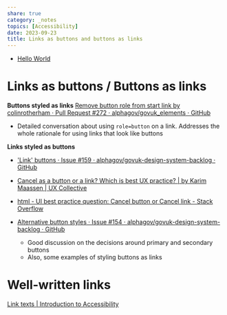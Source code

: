 ```yaml
---
share: true
category: _notes
topics: [Accessibility]
date: 2023-09-23
title: Links as buttons and buttons as links
---
```


- [Hello World](Hello%20World)
# Links as buttons / Buttons as links

**Buttons styled as links**
[Remove button role from start link by colinrotherham · Pull Request #272 · alphagov/govuk_elements · GitHub](https://github.com/alphagov/govuk_elements/pull/272)
- Detailed conversation about using `role=button` on a link. Addresses the whole rationale for using links that look like buttons

**Links styled as buttons**
- ['Link' buttons · Issue #159 · alphagov/govuk-design-system-backlog · GitHub](https://github.com/alphagov/govuk-design-system-backlog/issues/159)
- [Cancel as a button or a link? Which is best UX practice? | by Karim Maassen | UX Collective](https://uxdesign.cc/cancel-as-a-button-or-a-link-67ccbf9df81e)
- [html - UI best practice question: Cancel button or Cancel link - Stack Overflow](https://stackoverflow.com/questions/4733788/ui-best-practice-question-cancel-button-or-cancel-link)

- [Alternative button styles · Issue #154 · alphagov/govuk-design-system-backlog · GitHub](https://github.com/alphagov/govuk-design-system-backlog/issues/154)
	- Good discussion on the decisions around primary and secondary buttons
	- Also, some examples of styling buttons as links

# Well-written links
[Link texts | Introduction to Accessibility](https://a11y-101.com/design/links-text)


